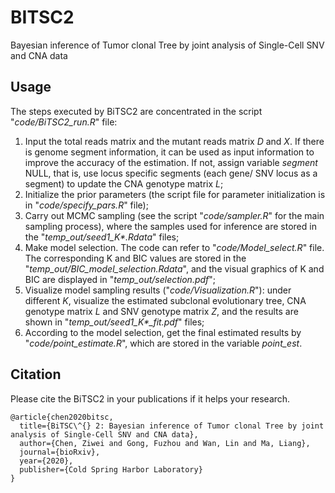 # BITSC2
Bayesian inference of Tumor clonal Tree by joint analysis of Single-Cell SNV and CNA data


## Usage
The steps executed by BiTSC2 are concentrated in the script "*code/BiTSC2_run.R*" file:
1. Input the total reads matrix and the mutant reads matrix *D* and *X*. If there is genome segment information, it can be used as input information to improve the accuracy of the estimation. If not, assign variable *segment* NULL, that is, use locus specific segments (each gene/ SNV locus as a segment) to update the CNA genotype matrix *L*;
2. Initialize the prior parameters (the script file for parameter initialization is in "*code/specify_pars.R*" file);
3. Carry out MCMC sampling (see the script "*code/sampler.R*" for the main sampling process), where the samples used for inference are stored in the "*temp_out/seed1_K\*.Rdata*" files;
4. Make model selection. The code can refer to "*code/Model_select.R*" file. The corresponding K and BIC values are stored in the "*temp_out/BIC_model_selection.Rdata*", and the visual graphics of K and BIC are displayed in "*temp_out/selection.pdf*";
5. Visualize model sampling results ("*code/Visualization.R*"): under different *K*, visualize the estimated subclonal evolutionary tree, CNA genotype matrix *L* and SNV genotype matrix *Z*, and the results are shown in "*temp_out/seed1_K\*_fit.pdf*" files;
6. According to the model selection, get the final estimated results by "*code/point_estimate.R*", which are stored in the variable *point_est*.


## Citation
Please cite the BiTSC2 in your publications if it helps your research.
```
@article{chen2020bitsc,
  title={BiTSC\^{} 2: Bayesian inference of Tumor clonal Tree by joint analysis of Single-Cell SNV and CNA data},
  author={Chen, Ziwei and Gong, Fuzhou and Wan, Lin and Ma, Liang},
  journal={bioRxiv},
  year={2020},
  publisher={Cold Spring Harbor Laboratory}
}

```
